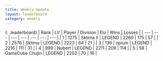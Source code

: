 ```yaml
---
title: Weekly Update
layout: leaderboard
category: weekly
---
```


{: .leaderboard}
| Rank | LV | Player | Division | Elo | Wins | Losses |
| --- | --- | --- | --- | --- | --- | --- |
| <span data-change="0">1</span> | 1275 | <span title="ID: 402846">Sktima II</span> | LEGEND | <span data-change="55">2260</span> | <span data-change="11">175</span> | <span data-change="0">57</span> |
| <span data-change="44">2</span> | 2576 | <span title="ID: 353063">Sktima</span> | LEGEND | <span data-change="348">2223</span> | <span data-change="55">84</span> | <span data-change="13">21</span> |
| <span data-change="16">3</span> | 136 | <span title="ID: 750033">opium</span> | LEGEND | <span data-change="269">2216</span> | <span data-change="71">111</span> | <span data-change="24">31</span> |
| <span data-change="6">4</span> | 999 | <span title="ID: 426165">Nubert</span> | LEGEND | <span data-change="228">2211</span> | <span data-change="113">209</span> | <span data-change="66">114</span> |
| <span data-change="224">5</span> | 58 | <span title="ID: 754306">GameCube Chujin</span> | LEGEND | <span data-change="558">2202</span> | <span data-change="57">70</span> | <span data-change="11">16</span> |